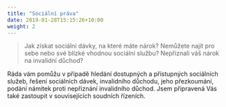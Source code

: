 ```yaml
---
title: "Sociální práva"
date: 2019-01-28T15:15:26+10:00
weight: 2
---
```


> Jak získat sociální dávky, na které máte nárok? Nemůžete najít pro sebe nebo své blízké vhodnou sociální službu? Nepřiznali váš nárok na invalidní důchod? 

Ráda vám pomůžu v případě hledání dostupných a přístupných sociálních služeb, řešení sociálních dávek, invalidního důchodu, jeho přezkoumání, podání námitek proti nepřiznání invalidního důchod. Jsem připravená Vás také zastoupit v souvisejících soudních řízeních. 
